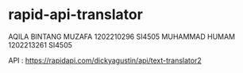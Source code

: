 # rapid-api-translator

AQILA BINTANG MUZAFA 1202210296 SI4505
MUHAMMAD HUMAM 1202213261 SI4505

API : https://rapidapi.com/dickyagustin/api/text-translator2
